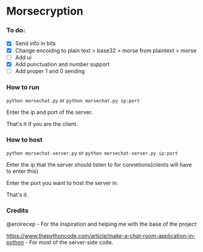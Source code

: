 # Morsecryption

### To do:

- [x] Send info in bits
- [x] Change encoidng to plain text > base32 > morse from plaintext > morse 
- [ ] Add ui
- [x] Add punctuation and number support
- [ ] Add proper 1 and 0 sending

### How to run

`python morsechat.py` or `python morsechat.py ip:port` 

Enter the ip and port of the server.

That's it if you are the client.

### How to host

`python morsechat-server.py` or `python morsechat-server.py ip:port`

Enter the ip that the server should listen to for connetions(clients will have to enter this)

Enter the port you want to host the server in. 

That's it.

### Credits
@erolrecep - For the inspiration and helping me with the base of the project

https://www.thepythoncode.com/article/make-a-chat-room-application-in-python - For most of the server-side code.
